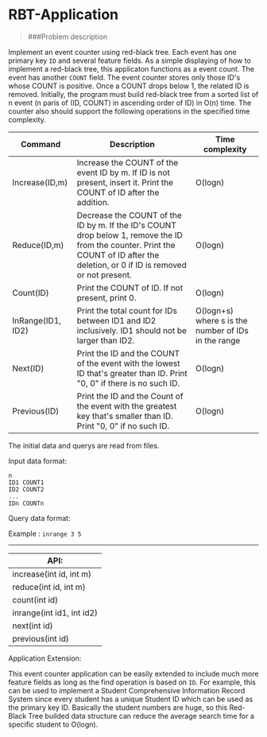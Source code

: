 # RBT-Application
>###Problem description

Implement an event counter using red-black tree. Each event has one primary key ```ID``` and several feature fields. As a simple
displaying of how to implement a red-black tree, this applicaton functions as a event count. The event has another ```COUNT``` field.
The event counter stores only those ID's whose COUNT is positive. Once a COUNT drops below 1, the related ID is removed.
Initially, the program must build red-black tree from a sorted list of n event (n paris of (ID, COUNT) in ascending order of ID)
in O(n) time.
The counter also should support the following operations in the specified time complexity.

Command | Description | Time complexity
--- | --- | ---
Increase(ID,m) | Increase the COUNT of the event ID by m. If ID is not present, insert it. Print the COUNT of ID after the addition. | O(logn)
Reduce(ID,m) | Decrease the COUNT of the ID by m. If the ID's COUNT drop below 1, remove the ID from the counter. Print the COUNT of ID after the deletion, or 0 if ID is removed or not present. | O(logn)
Count(ID) | Print the COUNT of ID. If not present, print 0. | O(logn)
InRange(ID1, ID2) | Print the total count for IDs between ID1 and ID2 inclusively. ID1 should not be larger than ID2. | O(logn+s) where s is the number of IDs in the range
Next(ID) | Print the ID and the COUNT of the event with the lowest ID that's greater than ID. Print "0, 0" if there is no such ID. | O(logn)
Previous(ID) | Print the ID and the Count of the event with the greatest key that's smaller than ID. Print "0, 0" if no such ID. | O(logn)

The initial data and querys are read from files.

Input data format:
```
n
ID1 COUNT1
ID2 COUNT2
...
IDn COUNTn
```
Query data format:

Example : `inrange 3 5`

***

|API:|
|---|
|increase(int id, int m)|
|reduce(int id, int m)|
| count(int id)|
| inrange(int id1, int id2)|
| next(int id)|
| previous(int id)|


Application Extension:

This event counter application can be easily extended to include much more feature fields as long as the find operation is based on ```ID```. 
For example, this can be used to implement a Student Comprehensive Information Record System since every student has a unique Student ID which can be used as the primary key ID.
Basically the student numbers are huge, so this Red-Black Tree builded data structure can reduce the average search time for a specific student to O(logn).
